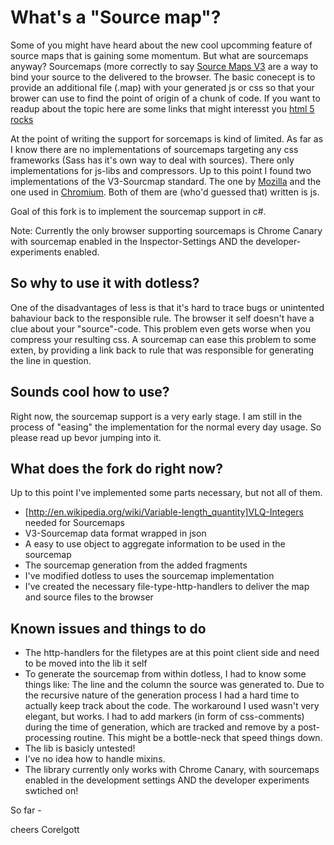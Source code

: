 What's a "Source map"?
======================

Some of you might have heard about the new cool upcomming feature of source maps that is gaining some momentum. But what are sourcemaps anyway? 
Sourcemaps (more correctly to say [Source Maps V3](https://docs.google.com/document/d/1U1RGAehQwRypUTovF1KRlpiOFze0b-_2gc6fAH0KY0k/edit?pli=1) are a way to bind your source to the delivered to the browser.
The basic conecept is to provide an additional file (.map) with your generated js or css so that your brower can use to find the point of origin of a chunk of code.
If you want to readup about the topic here are some links that might interesst you [html 5 rocks](http://www.html5rocks.com/en/tutorials/developertools/sourcemaps/?redirect_from_locale=de)

At the point of writing the support for sorcemaps is kind of limited. As far as I know there are no implementations of sourcemaps targeting any css frameworks (Sass has it's own way to deal with sources). There only implementations for js-libs and compressors.
Up to this point I found two implementations of the V3-Sourcmap standard. The one by [Mozilla](https://github.com/mozilla/source-map) and the one used in [Chromium](https://code.google.com/p/chromium/codesearch#chromium/src/third_party/WebKit/Source/WebCore/inspector/front-end/SourceMap.js&q=sourcemap&sq=package:chromium&l=32). Both of them are (who'd guessed that) written is js.

Goal of this fork is to implement the sourcemap support in c#.

Note: Currently the only browser supporting sourcemaps is Chrome Canary with sourcemap enabled in the Inspector-Settings AND the developer-experiments enabled.


So why to use it with dotless?
------------------------------

One of the disadvantages of less is that it's hard to trace bugs or unintented bahaviour back to the responsible rule. The browser it self doesn't have a clue about your "source"-code. This problem even gets worse when you compress your resulting css. A sourcemap can ease this problem to some exten, by providing a link back to rule that was responsible for generating the line in question.


Sounds cool how to use?
-----------------------

Right now, the sourcemap support is a very early stage. I am still in the process of "easing" the implementation for the normal every day usage.
So please read up bevor jumping into it.

What does the fork do right now?
--------------------------------

Up to this point I've implemented some parts necessary, but not all of them.

- [http://en.wikipedia.org/wiki/Variable-length_quantity]VLQ-Integers needed for Sourcemaps
- V3-Sourcemap data format wrapped in json
- A easy to use object to aggregate information to be used in the sourcemap
- The sourcemap generation from the added fragments
- I've modified dotless to uses the sourcemap implementation
- I've created the necessary file-type-http-handlers to deliver the map and source files to the browser

Known issues and things to do
-----------------------------

- The http-handlers for the filetypes are at this point client side and need to be moved into the lib it self
- To generate the sourcemap from within dotless, I had to know some things like: The line and the column the source was generated to. Due to the recursive nature of the generation process I had a hard time to actually keep track about the code. The workaround I used wasn't very elegant, but works. I had to add markers (in form of css-comments) during the time of generation, which are tracked and remove by a post-processing routine. This might be a bottle-neck that speed things down.
- The lib is basicly untested!
- I've no idea how to handle mixins.
- The library currently only works with Chrome Canary, with sourcemaps enabled in the development settings AND the developer experiments swtiched on!

So far - 

cheers Corelgott
